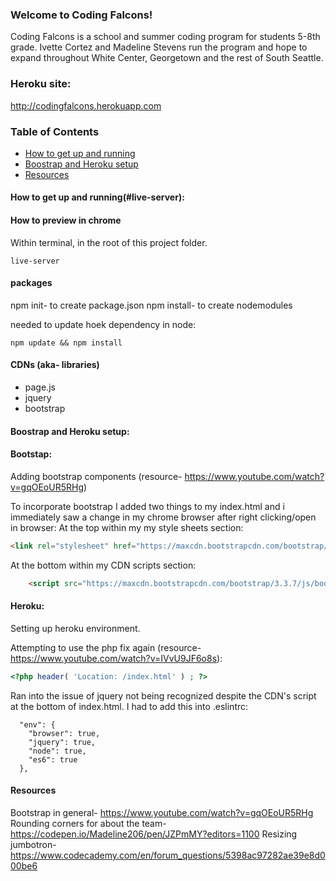 
### Welcome to Coding Falcons!
Coding Falcons is a school and summer coding program for students 5-8th grade. Ivette Cortez and Madeline Stevens run the program and hope to expand throughout White Center, Georgetown and the rest of South Seattle.

### Heroku site:
http://codingfalcons.herokuapp.com

### Table of Contents
+ [How to get up and running](#live-server)
+ [Boostrap and Heroku setup](#setup)
+ [Resources](#resources)

#### How to get up and running(#live-server):

#### How to preview in chrome
Within terminal, in the root of this project folder.
``` 
live-server
```

#### packages
npm init- to create package.json
npm install- to create nodemodules

needed to update hoek dependency in node:
```
npm update && npm install
```

#### CDNs (aka- libraries)

- page.js
- jquery
- bootstrap

#### Boostrap and Heroku setup:

#### Bootstap:

Adding bootstrap components (resource- https://www.youtube.com/watch?v=gqOEoUR5RHg)

To incorporate bootstrap I added two things to my index.html and i immediately saw a change in my chrome browser after right clicking/open in browser:
At the top within my my style sheets section:
```html
<link rel="stylesheet" href="https://maxcdn.bootstrapcdn.com/bootstrap/3.3.7/css/bootstrap.min.css" integrity="sha384-BVYiiSIFeK1dGmJRAkycuHAHRg32OmUcww7on3RYdg4Va+PmSTsz/K68vbdEjh4u" crossorigin="anonymous">
```

At the bottom within my CDN scripts section:
```html
    <script src="https://maxcdn.bootstrapcdn.com/bootstrap/3.3.7/js/bootstrap.min.js" integrity="sha384-Tc5IQib027qvyjSMfHjOMaLkfuWVxZxUPnCJA7l2mCWNIpG9mGCD8wGNIcPD7Txa" crossorigin="anonymous"></script>
```

#### Heroku:

Setting up heroku environment. 

Attempting to use the php fix again (resource- https://www.youtube.com/watch?v=IVvU9JF6o8s): 

```php
<?php header( 'Location: /index.html' ) ; ?>
```

Ran into the issue of jquery not being recognized despite the CDN's script at the bottom of index.html. I had to add this into .eslintrc:
```
  "env": {
    "browser": true,
    "jquery": true,
    "node": true,
    "es6": true
  },
```

#### Resources 

Bootstrap in general- https://www.youtube.com/watch?v=gqOEoUR5RHg
Rounding corners for about the team- https://codepen.io/Madeline206/pen/JZPmMY?editors=1100 
Resizing jumbotron- https://www.codecademy.com/en/forum_questions/5398ac97282ae39e8d000be6
